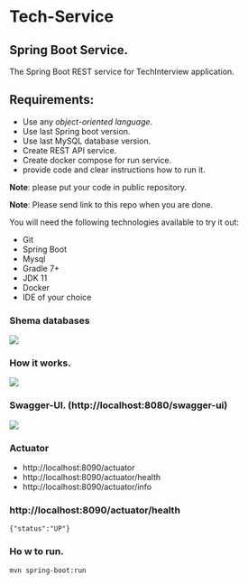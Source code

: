 # Tech-Service
## Spring Boot Service.

The Spring Boot REST service for TechInterview application.

## Requirements:

- Use any *object-oriented language*.
- Use last Spring boot version.
- Use last MySQL database version.
- Create REST API service.
- Create docker compose for run service.
- provide code and clear instructions how to run it.

**Note**: please put your code in public repository.

**Note**: Please send link to this repo when you are done.

You will need the following technologies available to try it out:

* Git
* Spring Boot
* Mysql
* Gradle 7+
* JDK 11
* Docker
* IDE of your choice

### Shema databases
![](https://b.radikal.ru/b43/2201/c7/42937f257f3b.png)

### How it works.
![](https://c.radikal.ru/c18/2201/cb/3b4fa47b379e.png)

### Swagger-UI. (http://localhost:8080/swagger-ui)
![](https://a.radikal.ru/a10/2202/bf/a53ef00c184a.png)


### Actuator

* http://localhost:8090/actuator
* http://localhost:8090/actuator/health
* http://localhost:8090/actuator/info

### http://localhost:8090/actuator/health
```{"status":"UP"}```

### Ho w to run.

```mvn spring-boot:run ```

![]()

![]()

![]()
